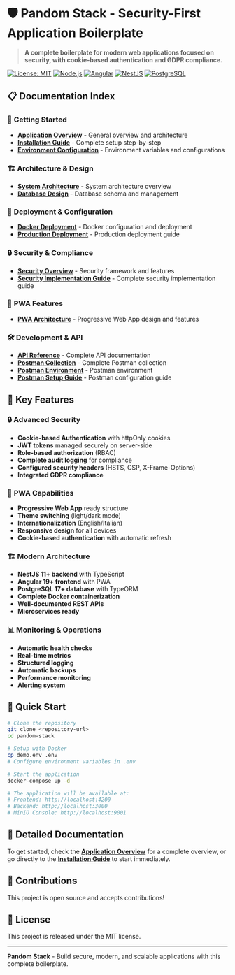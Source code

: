# 🛡️ Pandom Stack - Security-First Application Boilerplate

> **A complete boilerplate for modern web applications focused on security, with cookie-based authentication and GDPR compliance.**

[![License: MIT](https://img.shields.io/badge/License-MIT-yellow.svg)](https://opensource.org/licenses/MIT)
[![Node.js](https://img.shields.io/badge/Node.js-18+-green.svg)](https://nodejs.org/)
[![Angular](https://img.shields.io/badge/Angular-19+-red.svg)](https://angular.io/)
[![NestJS](https://img.shields.io/badge/NestJS-11+-red.svg)](https://nestjs.com/)
[![PostgreSQL](https://img.shields.io/badge/PostgreSQL-17+-blue.svg)](https://www.postgresql.org/)

## 📋 Documentation Index

### 🚀 **Getting Started**
- [**Application Overview**](./overview.md) - General overview and architecture
- [**Installation Guide**](./installation.md) - Complete setup step-by-step
- [**Environment Configuration**](./configuration/environment-vars.md) - Environment variables and configurations

### 🏗️ **Architecture & Design**
- [**System Architecture**](./architecture/system-architecture.md) - System architecture overview
- [**Database Design**](./architecture/database-design.md) - Database schema and management

### 🐳 **Deployment & Configuration**
- [**Docker Deployment**](./configuration/docker-deployment.md) - Docker configuration and deployment
- [**Production Deployment**](./deployment/production-deployment-guide.md) - Production deployment guide

### 🔒 **Security & Compliance**
- [**Security Overview**](./security/security-overview.md) - Security framework and features
- [**Security Implementation Guide**](./security/security-implementation-guide.md) - Complete security implementation guide

### 📱 **PWA Features**
- [**PWA Architecture**](./architecture/system-architecture.md#pwa-architecture) - Progressive Web App design and features

### 🛠️ **Development & API**
- [**API Reference**](./api/api-reference.md) - Complete API documentation
- [**Postman Collection**](./api/pandom-postman-collection.json) - Complete Postman collection
- [**Postman Environment**](./api/pandom-postman-environment.json) - Postman environment
- [**Postman Setup Guide**](./api/postman-setup-guide.md) - Postman configuration guide

## 🎯 **Key Features**

### 🔒 **Advanced Security**
- **Cookie-based Authentication** with httpOnly cookies
- **JWT tokens** managed securely on server-side
- **Role-based authorization** (RBAC)
- **Complete audit logging** for compliance
- **Configured security headers** (HSTS, CSP, X-Frame-Options)
- **Integrated GDPR compliance**

### 📱 **PWA Capabilities**
- **Progressive Web App** ready structure
- **Theme switching** (light/dark mode)
- **Internationalization** (English/Italian)
- **Responsive design** for all devices
- **Cookie-based authentication** with automatic refresh

### 🏗️ **Modern Architecture**
- **NestJS 11+ backend** with TypeScript
- **Angular 19+ frontend** with PWA
- **PostgreSQL 17+ database** with TypeORM
- **Complete Docker containerization**
- **Well-documented REST APIs**
- **Microservices ready**

### 📊 **Monitoring & Operations**
- **Automatic health checks**
- **Real-time metrics**
- **Structured logging**
- **Automatic backups**
- **Performance monitoring**
- **Alerting system**

## 🚀 **Quick Start**

```bash
# Clone the repository
git clone <repository-url>
cd pandom-stack

# Setup with Docker
cp demo.env .env
# Configure environment variables in .env

# Start the application
docker-compose up -d

# The application will be available at:
# Frontend: http://localhost:4200
# Backend: http://localhost:3000
# MinIO Console: http://localhost:9001
```

## 📖 **Detailed Documentation**

To get started, check the [**Application Overview**](./overview.md) for a complete overview, or go directly to the [**Installation Guide**](./installation.md) to start immediately.

## 🤝 **Contributions**

This project is open source and accepts contributions!

## 📄 **License**

This project is released under the MIT license.

---

**Pandom Stack** - Build secure, modern, and scalable applications with this complete boilerplate. 